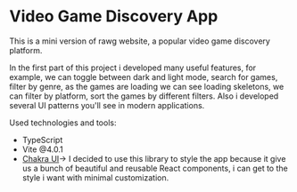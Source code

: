 <h1>Video Game Discovery App</h1>

This is a mini version of rawg website, a popular video game discovery platform.

In the first part of this project i developed many useful features, for example, we can toggle between dark and light mode, search for games, filter by genre, as the games are loading we can see loading skeletons, we can filter by platform,
sort the games by different filters. Also i developed several UI patterns you'll see in modern applications.

Used technologies and tools:

- TypeScript
- Vite @4.0.1
- [Chakra UI](https://chakra-ui.com/)-> I decided to use this library to style the app because it give us a bunch of beautiful and reusable React components, i can get to the style i want with minimal customization.
